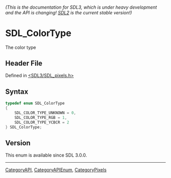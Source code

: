 ###### (This is the documentation for SDL3, which is under heavy development and the API is changing! [SDL2](https://wiki.libsdl.org/SDL2/) is the current stable version!)
# SDL_ColorType

The color type

## Header File

Defined in [<SDL3/SDL_pixels.h>](https://github.com/libsdl-org/SDL/blob/main/include/SDL3/SDL_pixels.h)

## Syntax

```c
typedef enum SDL_ColorType
{
    SDL_COLOR_TYPE_UNKNOWN = 0,
    SDL_COLOR_TYPE_RGB = 1,
    SDL_COLOR_TYPE_YCBCR = 2
} SDL_ColorType;
```

## Version

This enum is available since SDL 3.0.0.

----
[CategoryAPI](CategoryAPI), [CategoryAPIEnum](CategoryAPIEnum), [CategoryPixels](CategoryPixels)

